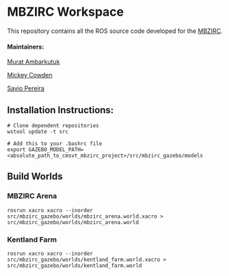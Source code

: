 # MBZIRC Workspace

This repository contains all the ROS source code developed for the [MBZIRC](http://www.mbzirc.com).

#### Maintainers:
[Murat Ambarkutuk](https://github.com/eroniki)

[Mickey Cowden](https://github.com/mickey13)

[Savio Pereira](https://github.com/JesusSaves747)

## Installation Instructions:

    # Clone dependent repositories
    wstool update -t src

    # Add this to your .bashrc file
    export GAZEBO_MODEL_PATH=<absolute_path_to_cmsvt_mbzirc_project>/src/mbzirc_gazebo/models

## Build Worlds

### MBZIRC Arena

    rosrun xacro xacro --inorder src/mbzirc_gazebo/worlds/mbzirc_arena.world.xacro > src/mbzirc_gazebo/worlds/mbzirc_arena.world

### Kentland Farm

    rosrun xacro xacro --inorder src/mbzirc_gazebo/worlds/kentland_farm.world.xacro > src/mbzirc_gazebo/worlds/kentland_farm.world
